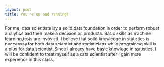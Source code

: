 ```yaml
---
layout: post
title: You're up and running!
---
```


For me, data scientists lay a solid data foundation in order to perform robust analytics and then make a decision on products. Basic skills as machine learning,tests are invovled. I believe that soild knowledge in statistics is neccessay for both data scientist and statisticians while prograinmg skill is a plus for data scientist.  Since I already have basic knowlege in statistics, I will be confident to treat myself as a data scientist after I gain more experience in this class.
